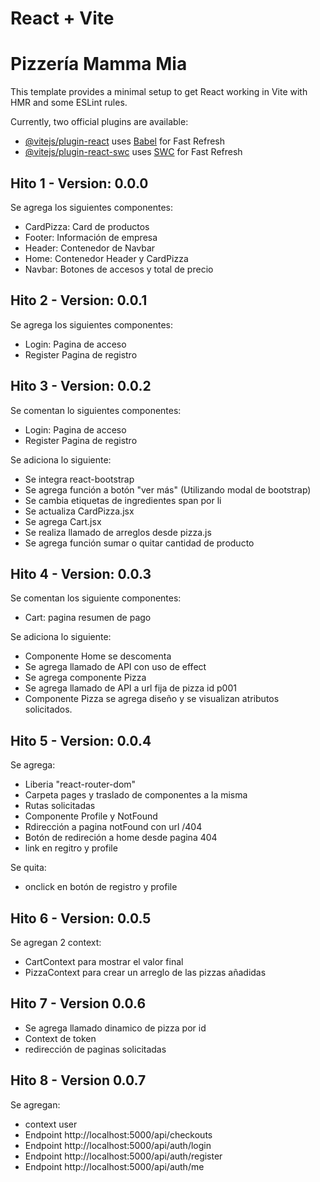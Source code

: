 # React + Vite
# Pizzería Mamma Mia

This template provides a minimal setup to get React working in Vite with HMR and some ESLint rules.

Currently, two official plugins are available:

- [@vitejs/plugin-react](https://github.com/vitejs/vite-plugin-react/blob/main/packages/plugin-react/README.md) uses [Babel](https://babeljs.io/) for Fast Refresh
- [@vitejs/plugin-react-swc](https://github.com/vitejs/vite-plugin-react-swc) uses [SWC](https://swc.rs/) for Fast Refresh

## Hito 1 - Version: 0.0.0
Se agrega los siguientes componentes:
- CardPizza: Card de productos
- Footer: Información de empresa
- Header: Contenedor de Navbar
- Home: Contenedor Header y CardPizza
- Navbar: Botones de accesos y total de precio 

## Hito 2 - Version: 0.0.1
Se agrega los siguientes componentes:
- Login: Pagina de acceso
- Register Pagina de registro

## Hito 3 - Version: 0.0.2
Se comentan lo siguientes componentes:
- Login: Pagina de acceso
- Register Pagina de registro

Se adiciona lo siguiente:
- Se integra react-bootstrap
- Se agrega función a botón "ver más" (Utilizando modal de bootstrap)
- Se cambia etiquetas de ingredientes span por li
- Se actualiza CardPizza.jsx
- Se agrega Cart.jsx
- Se realiza llamado de arreglos desde pizza.js
- Se agrega función sumar o quitar cantidad de producto

## Hito 4 - Version: 0.0.3
Se comentan los siguiente componentes:
- Cart: pagina resumen de pago

Se adiciona lo siguiente:
- Componente Home se descomenta
- Se agrega llamado de API con uso de effect
- Se agrega componente Pizza
- Se agrega llamado de API a url fija de pizza id p001
- Componente Pizza se agrega diseño y se visualizan atributos solicitados.

## Hito 5 - Version: 0.0.4
Se agrega:
- Liberia "react-router-dom"
- Carpeta pages y traslado de componentes a la misma
- Rutas solicitadas
- Componente Profile y NotFound
- Rdirección a pagina notFound con url /404
- Botón de redireción a home desde pagina 404
- link en regitro y profile

Se quita:
- onclick en botón de registro y profile

## Hito 6 - Version: 0.0.5
Se agregan 2 context:
- CartContext para mostrar el valor final
- PizzaContext para crear un arreglo de las pizzas añadidas

## Hito 7 - Version 0.0.6
- Se agrega llamado dinamico de pizza por id
- Context de token 
- redirección de paginas solicitadas

## Hito 8 - Version 0.0.7
Se agregan:
- context user
- Endpoint http://localhost:5000/api/checkouts
- Endpoint http://localhost:5000/api/auth/login
- Endpoint http://localhost:5000/api/auth/register
- Endpoint http://localhost:5000/api/auth/me
